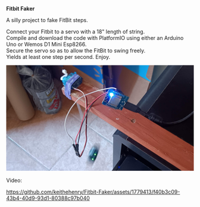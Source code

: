 **Fitbit Faker**

A silly project to fake FitBit steps.

Connect your Fitbit to a servo with a 18" length of string.  
Compile and download the code with PlatformIO using either an Arduino Uno or Wemos D1 Mini Esp8266.  
Secure the servo so as to allow the FitBit to swing freely.  
Yields at least one step per second.
Enjoy.  

![Photo](photo.jpg)

Video:

https://github.com/keithehenry/Fitbit-Faker/assets/1779413/f40b3c09-43b4-40d9-93d1-80388c97b040
